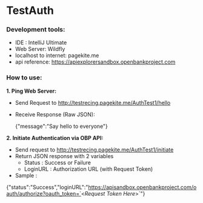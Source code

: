 # TestAuth

### Development tools: 
* IDE : IntelliJ Ultimate
* Web Server: Wildfly
* localhost to internet: pagekite.me
* api reference: https://apiexplorersandbox.openbankproject.com

### How to use:
**1. Ping Web Server:**
* Send Request to http://testrecing.pagekite.me/AuthTest1/hello
* Receive Response (Raw JSON): 

  {"message":"Say hello to everyone"}

**2. Initiate Authentication via OBP API:**
* Send request to http://testrecing.pagekite.me/AuthTest1/initiate
* Return JSON response with 2 variables
  * Status : Success or Failure
  * LoginURL : Authorization URL (with Request Token)
* Sample :

{"status":"Success","loginURL":"https://apisandbox.openbankproject.com/oauth/authorize?oauth_token=`<_Request Token Here_>`"}
